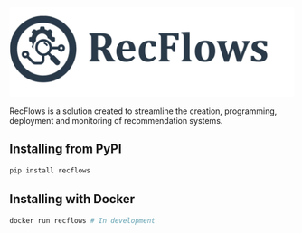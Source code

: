 <img src="https://github.com/cogdiver/recflows/blob/main/images/logo-text.png?raw=true" alt="Recflows">

RecFlows is a solution created to streamline the creation, programming, deployment and monitoring of recommendation systems.


## Installing from PyPI
```bash
pip install recflows
```


## Installing with Docker
```bash
docker run recflows # In development
```
